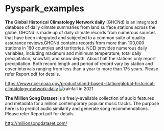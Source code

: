 # Pyspark_examples

**The Global Historical Climatology Network daily** (GHCNd) is an integrated database of daily climate summaries from land surface stations across the globe. GHCNd is made up of daily climate records from numerous sources that have been integrated and subjected to a common suite of quality assurance reviews.GHCNd contains records from more than 100,000 stations in 180 countries and territories. NCEI provides numerous daily variables, including maximum and minimum temperature, total daily precipitation, snowfall, and snow depth. About half the stations only report precipitation. Both record length and period of record vary by station and cover intervals ranging from less than a year to more than 175 years. Please refer Report.pdf for details.

https://www.ncei.noaa.gov/products/land-based-station/global-historical-climatology-network-daily
![rainfall in 2021](https://github.com/Arijit2812/Pyspark_examples/assets/65775311/55eca7fe-8746-4abe-ab78-34a36b00138f)



**The Million Song Dataset** is a freely-available collection of audio features and metadata for a million contemporary popular music tracks. The purpose here is to predict audio similarity and generate song recommendations. Please refer Report.pdf for details.

http://millionsongdataset.com/

 
